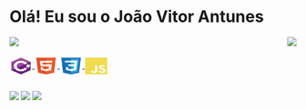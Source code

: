 # Olá! Eu sou o João Vitor Antunes 

 <div>
  <a href="https://github.com/JoaoVitorAntunes">
  <img height="130em" src = "https://github-readme-stats.vercel.app/api?username=JoaoVitorAntunes&show_icons=true&theme=dark"/>
  <img height="130em" align = "right" src="https://github-readme-stats.vercel.app/api/top-langs/?username=JoaoVitorAntunes&layout=compact&langs_count=7&theme=dark"/>
</div>
  
 <div style="display: inline_block"><br>
  <img align="center" alt="Antunes-Csharp" height="30" width="40" src="https://raw.githubusercontent.com/devicons/devicon/master/icons/csharp/csharp-original.svg">
  <img align="center" alt="Antunes-HTML" height="30" width="40" src="https://raw.githubusercontent.com/devicons/devicon/master/icons/html5/html5-original.svg">
  <img align="center" alt="Antunes-CSS" height="30" width="40" src="https://raw.githubusercontent.com/devicons/devicon/master/icons/css3/css3-original.svg"> 
  <img align="center" alt="Antunes-Js" height="30" width="40" src="https://raw.githubusercontent.com/devicons/devicon/master/icons/javascript/javascript-plain.svg">
</div>
 
  ##
  
<div> 
<a href="https://api.whatsapp.com/send?phone=5549998208328" target="_blank"><img src="https://img.shields.io/badge/WhatsApp-25D366?style=for-the-badge&logo=whatsapp&logoColor=white" target="_blank"></a>
<a href = "mailto:antunes240599@gmail.com"><img src="https://img.shields.io/badge/-Gmail-%23333?style=for-the-badge&logo=gmail&logoColor=white" target="_blank"></a>
<a href="https://www.linkedin.com/in/jo%C3%A3o-vitor-antunes-178881180/" target="_blank"><img src="https://img.shields.io/badge/LinkedIn-0077B5?style=for-the-badge&logo=linkedin&logoColor=white" target="_blank"></a>
</div>
